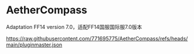 # AetherCompass
Adaptation FF14 version 7.0，适配FF14国服国际服7.0版本

https://raw.githubusercontent.com/771695775/AetherCompass/refs/heads/main/pluginmaster.json
